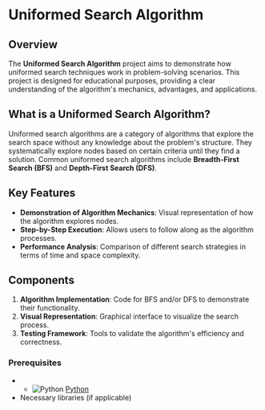 # Uniformed Search Algorithm

## Overview

The **Uniformed Search Algorithm** project aims to demonstrate how uniformed search techniques work in problem-solving scenarios. This project is designed for educational purposes, providing a clear understanding of the algorithm's mechanics, advantages, and applications.

## What is a Uniformed Search Algorithm?

Uniformed search algorithms are a category of algorithms that explore the search space without any knowledge about the problem's structure. They systematically explore nodes based on certain criteria until they find a solution. Common uniformed search algorithms include **Breadth-First Search (BFS)** and **Depth-First Search (DFS)**.

## Key Features

- **Demonstration of Algorithm Mechanics**: Visual representation of how the algorithm explores nodes.
- **Step-by-Step Execution**: Allows users to follow along as the algorithm processes.
- **Performance Analysis**: Comparison of different search strategies in terms of time and space complexity.

## Components

1. **Algorithm Implementation**: Code for BFS and/or DFS to demonstrate their functionality.
2. **Visual Representation**: Graphical interface to visualize the search process.
3. **Testing Framework**: Tools to validate the algorithm's efficiency and correctness.

### Prerequisites

- - ![Python](https://img.icons8.com/color/48/000000/python.png) [Python](https://www.python.org/downloads/)
- Necessary libraries (if applicable)
